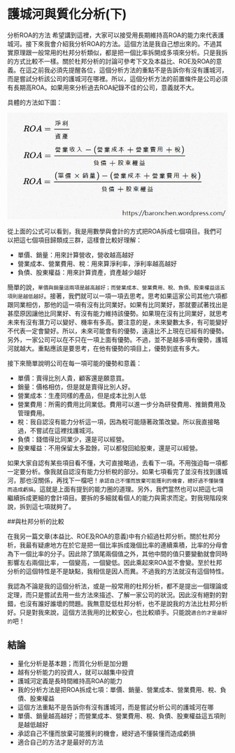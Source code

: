# 護城河與質化分析(下)


分析ROA的方法
希望講到這裡，大家可以接受用長期維持高ROA的能力來代表護城河。接下來我會介紹我分析ROA的方法。這個方法是我自己想出來的。不過其實原理跟一般常用的杜邦分析類似，都是把一個比率拆開成多項來分析。只是我拆的方式比較不一樣。關於杜邦分析的討論可參考下文及本益比、ROE及ROA的意義。在這之前我必須先提醒各位，這個分析方法的重點不是告訴你有沒有護城河，而是嘗試分析該公司的護城河在哪裡。所以，這個分析方法的前置條件是公司必須有長期高ROA。如果用來分析過去ROA紀錄不佳的公司，意義就不大。

具體的方法如下圖：

![](images/roae58886e69e90.png)

從上面的公式可以看到，我是用數學與會計的方式把ROA拆成七個項目。我們可以把這七個項目歸類成三群，這樣會比較好理解：

- 單價、銷量：用來計算營收，營收越高越好
- 營業成本、營業費用、稅：用來算淨利率，淨利率越高越好
- 負債、股東權益：用來計算資產，資產越少越好

簡單的說，`單價與銷量這兩項是越高越好；而營業成本、營業費用、稅、負債、股東權益這五項則是越低越好`。接著，我們就可以一項一項去思考。思考如果這家公司其他六項都跟同業相仿，那他的這一項有沒有比同業好。如果有比同業好，那就要試著找出是甚麼原因讓他比同業好、有沒有能力維持該優勢。如果現在沒有比同業好，就思考未來有沒有潛力可以變好、機率有多高。要注意的是，未來變數太多，有可能變好不代表一定會變好。所以，未來可能會有的優勢，遠遠比不上現在已經有的優勢。另外，一家公司可以在不只在一項上面有優勢。不過，並不是越多項有優勢，護城河就越大。重點應該是要思考，在他有優勢的項目上，優勢到底有多大。



接下來簡單說明公司在每一項可能的優勢和意義：

- 單價：賣得比別人貴，顧客還是願意買。
- 銷量：價格相仿，但是就是賣得比別人好。
- 營業成本：生產同樣的產品，但是成本比別人低
- 營業費用：所需的費用比同業低。費用可以進一步分為研發費用、推銷費用及管理費用。
- 稅：我自認沒有能力分析這一項，因為稅可能隨著政策改變。所以我直接略過，不嘗試在這裡找護城河。
- 負債：錢借得比同業少，還是可以經營。
- 股東權益：不用保留太多盈餘，可以都發回給股東，還是可以經營。

如果大家自認有某些項目看不懂，大可直接略過，去看下一項。不用強迫每一項都一定要分析。像我就自認沒有能力分析稅的部分。如果七項看完了並沒有找到護城河，那也沒關係，再找下一檔吧！`承認自己不懂而放棄可能獲利的機會，總好過不懂裝懂而造成虧損`。這就是上面有提到的能力圈的道理。另外，我們當然也可以把這七項繼續拆成更細的會計項目。要拆的多細就看個人的能力與需求而定。對我現階段來說，拆到這七項就夠了。


##與杜邦分析的比較

在我另一篇文章(本益比、ROE及ROA的意義)中有介紹過杜邦分析。關於杜邦分析，我最有疑慮地方在於它是把一個比率拆成幾個比率的連續乘積，比率的分母會為下一個比率的分子。因此除了頭尾兩個值之外，其他中間的值只要變動就會同時影響左右兩個比率，一個變高，一個變低。因此乘起來ROA並不會變。至於杜邦分析的這個特性是不是缺點，我相信是因人而異。不過我的方法就沒有這個特性。

我認為不論是我的這個分析法，或是一般常用的杜邦分析，都不是提出一個理論或定理，而只是嘗試去用一些方法來描述、了解一家公司的狀況。因此沒有絕對的對錯，也沒有誰好誰壞的問題。我無意貶低杜邦分析，也不是說我的方法比杜邦分析好。只是對我來說，這個方法我用的比較安心，也比較順手。只能說`適合的才是最好的`吧！


## 結論
- 量化分析是基本題；而質化分析是加分題
- 越有分析能力的投資人，就可以越集中投資
- 護城河定義是長時間維持高ROA的能力
- 我的分析方法是把ROA拆成七項：單價、銷量、營業成本、營業費用、稅、負債、股東權益
- 這個方法重點不是告訴你有沒有護城河，而是嘗試分析公司的護城河在哪
- 單價、銷量越高越好；而營業成本、營業費用、稅、負債、股東權益這五項則是越低越好
- 承認自己不懂而放棄可能獲利的機會，總好過不懂裝懂而造成虧損
- 適合自己的方法才是最好的方法
